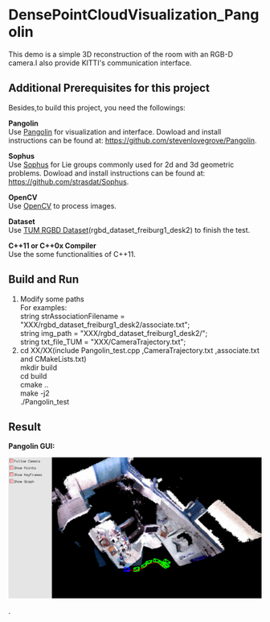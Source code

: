 # DensePointCloudVisualization_Pangolin
This demo is a simple 3D reconstruction of the room with an RGB-D camera.I also provide KITTI's communication interface.

## Additional Prerequisites for this project  
Besides,to build this project, you need the followings:  

**Pangolin**  
Use [Pangolin](https://github.com/stevenlovegrove/Pangolin) for visualization and interface. 
Dowload and install instructions can be found at: https://github.com/stevenlovegrove/Pangolin.

**Sophus**  
Use [Sophus](https://github.com/strasdat/Sophus) for Lie groups commonly used for 2d and 3d geometric problems. 
Dowload and install instructions can be found at: https://github.com/strasdat/Sophus.

**OpenCV**  
Use [OpenCV](http://opencv.org) to process images.

**Dataset**  
Use [TUM RGBD Dataset](https://vision.in.tum.de/data/datasets/rgbd-dataset/download#)(rgbd_dataset_freiburg1_desk2) to finish the test.

**C++11 or C++0x Compiler**  
Use the some functionalities of C++11.

## Build and Run
1. Modify some paths  
   For examples:  
   string strAssociationFilename = "XXX/rgbd_dataset_freiburg1_desk2/associate.txt";  
   string img_path = "XXX/rgbd_dataset_freiburg1_desk2/";  
   string txt_file_TUM = "XXX/CameraTrajectory.txt";  
2. cd XX/XX(include Pangolin_test.cpp ,CameraTrajectory.txt ,associate.txt and CMakeLists.txt)  
   mkdir build  
   cd build  
   cmake ..  
   make -j2  
   ./Pangolin_test
   
## Result
**Pangolin GUI:**
<div align=center>  
  
![](https://github.com/TianQi-777/DensePointCloudVisualization_Pangolin/blob/master/Images/1.png)
</div>.
